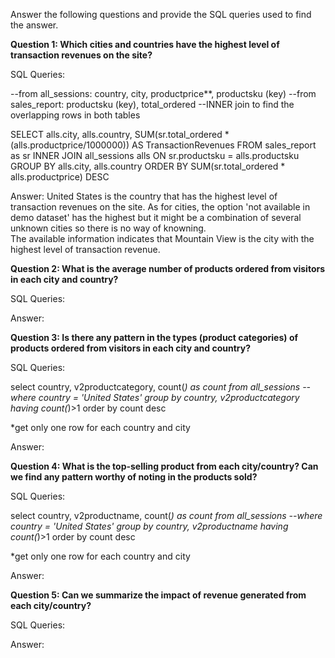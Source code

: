 Answer the following questions and provide the SQL queries used to find the answer.

    
**Question 1: Which cities and countries have the highest level of transaction revenues on the site?**

SQL Queries:

--from all_sessions: country, city, productprice**, productsku (key)
--from sales_report: productsku (key), total_ordered 
--INNER join to find the overlapping rows in both tables

SELECT 
	alls.city, alls.country,
	SUM(sr.total_ordered * (alls.productprice/1000000)) AS TransactionRevenues
FROM sales_report as sr
INNER JOIN all_sessions alls
ON sr.productsku = alls.productsku
GROUP BY alls.city, alls.country
ORDER BY SUM(sr.total_ordered * alls.productprice) DESC

Answer:
United States is the country that has the highest level of transaction revenues on the site. 
As for cities, the option 'not available in demo dataset' has the highest but it might be a combination of several unknown cities so there is no way of knowning.  
The available information indicates that Mountain View is the city with the highest level of transaction revenue.


**Question 2: What is the average number of products ordered from visitors in each city and country?**


SQL Queries:



Answer:


**Question 3: Is there any pattern in the types (product categories) of products ordered from visitors in each city and country?**


SQL Queries:

select 
	country,
	v2productcategory, 
	count(*) as count 
from all_sessions
--where country = 'United States'
group by country, v2productcategory
having count(*)>1
order by count desc

*get only one row for each country and city

Answer:


**Question 4: What is the top-selling product from each city/country? Can we find any pattern worthy of noting in the products sold?**


SQL Queries:

select 
	country,
	v2productname, 
	count(*) as count 
from all_sessions
--where country = 'United States'
group by country, v2productname
having count(*)>1
order by count desc

*get only one row for each country and city

Answer:


**Question 5: Can we summarize the impact of revenue generated from each city/country?**

SQL Queries:



Answer:







